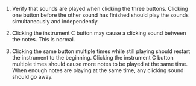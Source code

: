 1. Verify that sounds are played when clicking the three buttons. Clicking one button before the other sound has finished should
play the sounds simultaneously and independently.

2. Clicking the instrument C button may cause a clicking sound between the notes. This is normal.

3. Clicking the same button multiple times while still playing should restart the instrument to the beginning. Clicking the
instrument C button multiple times should cause more notes to be played at the same time. When enough notes are playing at the
same time, any clicking sound should go away.